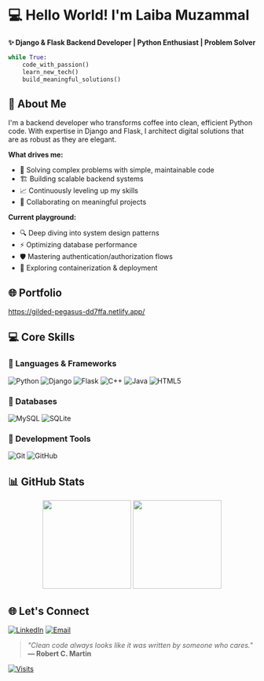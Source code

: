 # 💻 Hello World! I'm Laiba Muzammal 


**✨ Django & Flask Backend Developer | Python Enthusiast | Problem Solver**

```python
while True:
    code_with_passion()
    learn_new_tech()
    build_meaningful_solutions()
```

## 🚀 About Me

I'm a backend developer who transforms coffee into clean, efficient Python code. With expertise in Django and Flask, I architect digital solutions that are as robust as they are elegant.

**What drives me:**
- 🧩 Solving complex problems with simple, maintainable code
- 🏗️ Building scalable backend systems
- 📈 Continuously leveling up my skills
- 🤝 Collaborating on meaningful projects

**Current playground:**
- 🔍 Deep diving into system design patterns
- ⚡ Optimizing database performance
- 🛡️ Mastering authentication/authorization flows
- 🚢 Exploring containerization & deployment

## 🌐 Portfolio 

https://gilded-pegasus-dd7ffa.netlify.app/

## 💻 Core Skills

### 📌 Languages & Frameworks
![Python](https://img.shields.io/badge/Python-3776AB?logo=python&logoColor=white)
![Django](https://img.shields.io/badge/Django-092E20?logo=django&logoColor=white)
![Flask](https://img.shields.io/badge/Flask-000000?logo=flask)
![C++](https://img.shields.io/badge/C++-00599C?logo=c%2B%2B&logoColor=white)
![Java](https://img.shields.io/badge/Java-ED8B00?logo=openjdk&logoColor=white)
![HTML5](https://img.shields.io/badge/HTML5-E34F26?logo=html5&logoColor=white)

### 📌 Databases
![MySQL](https://img.shields.io/badge/MySQL-4479A1?logo=mysql&logoColor=white)
![SQLite](https://img.shields.io/badge/SQLite-003B57?logo=sqlite&logoColor=white)

### 📌 Development Tools
![Git](https://img.shields.io/badge/Git-F05033?logo=git&logoColor=white)
![GitHub](https://img.shields.io/badge/GitHub-181717?logo=github)

## 📊 GitHub Stats
<div align="center">
  <img height="180em" src="https://github-readme-stats.vercel.app/api?username=Laiba-Muzammal&show_icons=true&theme=radical&hide_border=true"/>
  <img height="180em" src="https://github-readme-stats.vercel.app/api/top-langs/?username=Laiba-Muzammal&layout=compact&theme=radical&hide_border=true"/>
</div>

## 🌐 Let's Connect
[![LinkedIn](https://img.shields.io/badge/LinkedIn-Connect-blue?logo=linkedin)](https://linkedin.com/in/Laiba-Muzammal)
[![Email](https://img.shields.io/badge/Email-laibamuzammal7@gmail.com-red?logo=gmail)](mailto:laibamuzammal7@gmail.com)

> *"Clean code always looks like it was written by someone who cares."*  
> **— Robert C. Martin**

[![Visits](https://visitor-badge.laobi.icu/badge?page_id=Laiba-Muzammal.Laiba-Muzammal)](https://github.com/Laiba-Muzammal)
